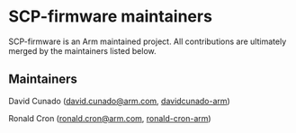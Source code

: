 SCP-firmware maintainers
========================

SCP-firmware is an Arm maintained project. All contributions are ultimately
merged by the maintainers listed below.

Maintainers
-----------

David Cunado (david.cunado@arm.com, [davidcunado-arm](https://github.com/davidcunado-arm))

Ronald Cron (ronald.cron@arm.com, [ronald-cron-arm](https://github.com/ronald-cron-arm))
